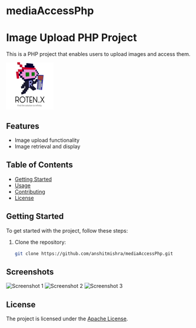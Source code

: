 # mediaAccessPhp

# Image Upload PHP Project

This is a PHP project that enables users to upload images and access them.

![Project Logo](images/test.png)

## Features

- Image upload functionality
- Image retrieval and display

## Table of Contents

- [Getting Started](#getting-started)
- [Usage](#usage)
- [Contributing](#contributing)
- [License](#license)

## Getting Started

To get started with the project, follow these steps:

1. Clone the repository:

   ```bash
   git clone https://github.com/anshitmishra/mediaAccessPhp.git


## Screenshots

![Screenshot 1](images/s1.png)
![Screenshot 2](images/s2.png)
![Screenshot 3](images/s3.png)



## License

The project is licensed under the [Apache License](LICENSE).
